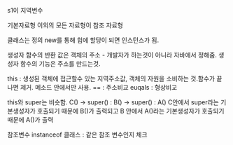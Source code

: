s1이 지역변수

기본자료형 이외의 모든 자료형이 참조 자료형

클래스는 정의 new를 통해 힙에 할당이 되면 인스턴스가 됨.

생성자 함수의 반환 값은 객체의 주소 - 개발자가 하는것이 아니라 자바에서 정해줌.
생성자 함수의 기능은 주소를 만드는것.

this : 생성된 객체에 접근할수 있는 지역주소값, 객체의 자원을 소비하는 것.함수가 끝나면 제거. 메소드 안에서만 사용.
== : 주소비교
euqals : 형상비교

this와 super는 비슷함.
C() -> super() : B() -> super() : A()
C안에서 super라는 기본생성자가 호출되기 때문에 B()가 출력되고 B 안에서 A()라는 기본생성자가 호출되기 때문에 A()가 출력

참조변수 instanceof 클래스 : 같은 참조 변수인지 체크